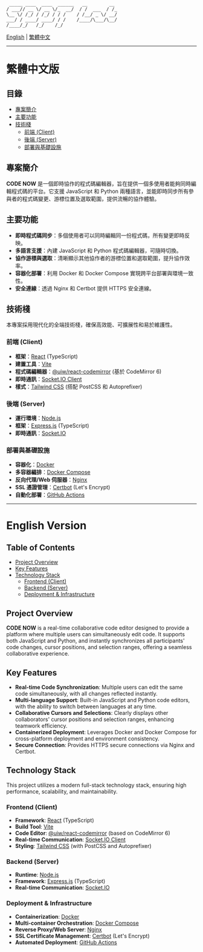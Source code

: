 ```
 _____ ____  ____  ______   __        __
/ ___// __ \/ __ \/_  __/  / /  ___  / /_
\__ \/ /_/ / /_/ / / /    / /__/ _ \/ __/
___/ / ____/ ____/ / /    /____/\___/\__/
/____/_/   /_/    /_/
```

[English](#english) | [繁體中文](#繁體中文)

---

<a name="繁體中文"></a>
# 繁體中文版

## 目錄
*   [專案簡介](#專案簡介)
*   [主要功能](#主要功能)
*   [技術棧](#技術棧)
    *   [前端 (Client)](#前端-client)
    *   [後端 (Server)](#後端-server)
    *   [部署與基礎設施](#部署與基礎設施)

## 專案簡介

**CODE NOW** 是一個即時協作的程式碼編輯器，旨在提供一個多使用者能夠同時編輯程式碼的平台。它支援 JavaScript 和 Python 兩種語言，並能即時同步所有參與者的程式碼變更、游標位置及選取範圍，提供流暢的協作體驗。

## 主要功能

*   **即時程式碼同步**：多個使用者可以同時編輯同一份程式碼，所有變更即時反映。
*   **多語言支援**：內建 JavaScript 和 Python 程式碼編輯器，可隨時切換。
*   **協作游標與選取**：清晰顯示其他協作者的游標位置和選取範圍，提升協作效率。
*   **容器化部署**：利用 Docker 和 Docker Compose 實現跨平台部署與環境一致性。
*   **安全連線**：透過 Nginx 和 Certbot 提供 HTTPS 安全連線。

## 技術棧

本專案採用現代化的全端技術棧，確保高效能、可擴展性和易於維護性。

### 前端 (Client)

*   **框架**：[React](https://react.dev/) (TypeScript)
*   **建置工具**：[Vite](https://vitejs.dev/)
*   **程式碼編輯器**：[@uiw/react-codemirror](https://uiwjs.github.io/react-codemirror/) (基於 CodeMirror 6)
*   **即時通訊**：[Socket.IO Client](https://socket.io/docs/v4/client-api/)
*   **樣式**：[Tailwind CSS](https://tailwindcss.com/) (搭配 PostCSS 和 Autoprefixer)

### 後端 (Server)

*   **運行環境**：[Node.js](https://nodejs.org/)
*   **框架**：[Express.js](https://expressjs.com/) (TypeScript)
*   **即時通訊**：[Socket.IO](https://socket.io/docs/v4/server-api/)

### 部署與基礎設施

*   **容器化**：[Docker](https://www.docker.com/)
*   **多容器編排**：[Docker Compose](https://docs.docker.com/compose/)
*   **反向代理/Web 伺服器**：[Nginx](https://nginx.org/)
*   **SSL 憑證管理**：[Certbot](https://certbot.eff.org/) (Let's Encrypt)
*   **自動化部署**：[GitHub Actions](https://docs.github.com/en/actions)

---

<a name="english"></a>
# English Version

## Table of Contents
*   [Project Overview](#project-overview)
*   [Key Features](#key-features)
*   [Technology Stack](#technology-stack)
    *   [Frontend (Client)](#frontend-client)
    *   [Backend (Server)](#backend-server)
    *   [Deployment & Infrastructure](#deployment--infrastructure)

## Project Overview

**CODE NOW** is a real-time collaborative code editor designed to provide a platform where multiple users can simultaneously edit code. It supports both JavaScript and Python, and instantly synchronizes all participants' code changes, cursor positions, and selection ranges, offering a seamless collaborative experience.

## Key Features

*   **Real-time Code Synchronization**: Multiple users can edit the same code simultaneously, with all changes reflected instantly.
*   **Multi-language Support**: Built-in JavaScript and Python code editors, with the ability to switch between languages at any time.
*   **Collaborative Cursors and Selections**: Clearly displays other collaborators' cursor positions and selection ranges, enhancing teamwork efficiency.
*   **Containerized Deployment**: Leverages Docker and Docker Compose for cross-platform deployment and environment consistency.
*   **Secure Connection**: Provides HTTPS secure connections via Nginx and Certbot.

## Technology Stack

This project utilizes a modern full-stack technology stack, ensuring high performance, scalability, and maintainability.

### Frontend (Client)

*   **Framework**: [React](https://react.dev/) (TypeScript)
*   **Build Tool**: [Vite](https://vitejs.dev/)
*   **Code Editor**: [@uiw/react-codemirror](https://uiwjs.github.io/react-codemirror/) (based on CodeMirror 6)
*   **Real-time Communication**: [Socket.IO Client](https://socket.io/docs/v4/client-api/)
*   **Styling**: [Tailwind CSS](https://tailwindcss.com/) (with PostCSS and Autoprefixer)

### Backend (Server)

*   **Runtime**: [Node.js](https://nodejs.org/)
*   **Framework**: [Express.js](https://expressjs.com/) (TypeScript)
*   **Real-time Communication**: [Socket.IO](https://socket.io/docs/v4/server-api/)

### Deployment & Infrastructure

*   **Containerization**: [Docker](https://www.docker.com/)
*   **Multi-container Orchestration**: [Docker Compose](https://docs.docker.com/compose/)
*   **Reverse Proxy/Web Server**: [Nginx](https://nginx.org/)
*   **SSL Certificate Management**: [Certbot](https://certbot.eff.org/) (Let's Encrypt)
*   **Automated Deployment**: [GitHub Actions](https://docs.github.com/en/actions)